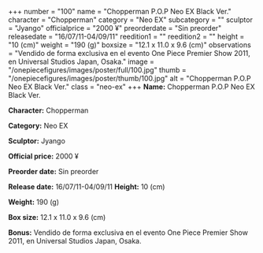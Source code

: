 +++
number = "100"
name = "Chopperman P.O.P Neo EX Black Ver."
character = "Chopperman"
category = "Neo EX"
subcategory = ""
sculptor = "Jyango"
officialprice = "2000 ¥"
preorderdate = "Sin preorder"
releasedate = "16/07/11-04/09/11"
reedition1 = ""
reedition2 = ""
height = "10 (cm)"
weight = "190 (g)"
boxsize = "12.1 x 11.0 x 9.6 (cm)"
observations = "Vendido de forma exclusiva en el evento One Piece Premier Show 2011, en Universal Studios Japan, Osaka."
image = "/onepiecefigures/images/poster/full/100.jpg"
thumb = "/onepiecefigures/images/poster/thumb/100.jpg"
alt = "Chopperman P.O.P Neo EX Black Ver."
class = "neo-ex"
+++
**Name:** Chopperman P.O.P Neo EX Black Ver.

**Character:** Chopperman

**Category:** Neo EX 

**Sculptor:** Jyango

**Official price:** 2000 ¥

**Preorder date:** Sin preorder

**Release date:** 16/07/11-04/09/11
**Height:** 10 (cm)

**Weight:** 190 (g)

**Box size:** 12.1 x 11.0 x 9.6 (cm)

**Bonus:** Vendido de forma exclusiva en el evento One Piece Premier Show 2011, en Universal Studios Japan, Osaka.
